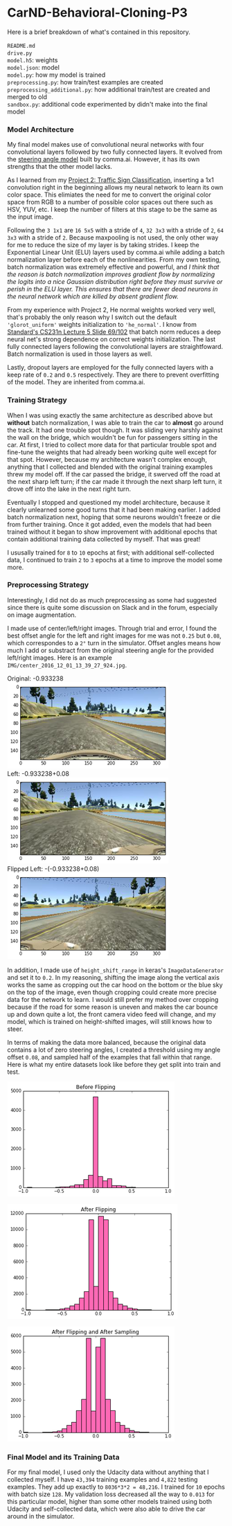# CarND-Behavioral-Cloning-P3

Here is a brief breakdown of what's contained in this repository. 

`README.md`  
`drive.py`  
`model.h5`: weights	 
`model.json`: model  
`model.py`: how my model is trained	 
`preprocessing.py`: how train/test examples are created  
`preprocessing_additional.py`: how additional train/test are created and merged to old  
`sandbox.py`: additional code experimented by didn't make into the final model  

### Model Architecture  

My final model makes use of convolutional neural networks with four convolutional layers followed by two fully connected layers. It evolved from the [steering angle model](https://github.com/commaai/research/blob/master/train_steering_model.py) built by comma.ai. However, it has its own strengths that the other model lacks.  

As I learned from my [Project 2: Traffic Sign Classification](https://github.com/anguillanneuf/CarND-Traffic-Sign-Classifier-Project), inserting a 1x1 convolution right in the beginning allows my neural network to learn its own color space. This elimiates the need for me to convert the original color space from RGB to a number of possible color spaces out there such as HSV, YUV, etc. I keep the number of filters at this stage to be the same as the input image.  

Following the `3 1x1` are `16 5x5` with a stride of `4`, `32 3x3` with a stride of `2`, `64 3x3` with a stride of `2`. Because maxpooling is not used, the only other way for me to reduce the size of my layer is by taking strides. I keep the Exponential Linear Unit (ELU) layers used by comma.ai while adding a batch normalization layer before each of the nonlinearities. From my own testing, batch normalization was extremely effective and powerful, and *I think that the reason is batch normalization improves gradient flow by normalizing the logits into a nice Gaussian distribution right before they must survive or perish in the ELU layer. This ensures that there are fewer dead neurons in the neural network which are killed by absent gradient flow.*   

From my experience with Project 2, He normal weights worked very well, that's probably the only reason why I switch out the default `'glorot_uniform'` weights initialization to `'he_normal'`. I know from [Standard's CS231n Lecture 5 Slide 69/102](http://cs231n.stanford.edu/slides/winter1516_lecture5.pdf) that batch norm reduces a deep neural net's strong dependence on correct weights initialization. The last fully connected layers following the convolutional layers are straightfoward. Batch normalization is used in those layers as well.  

Lastly, dropout layers are employed for the fully connected layers with a keep rate of `0.2` and `0.5` respectively. They are there to prevent overfitting of the model. They are inherited from comma.ai. 

### Training Strategy  

When I was using exactly the same architecture as described above but **without** batch normalization, I was able to train the car to **almost** go around the track. It had one trouble spot though. It was sliding very harshly against the wall on the bridge, which wouldn't be fun for passengers sitting in the car. At first, I tried to collect more data for that particular trouble spot and fine-tune the weights that had already been working quite well except for that spot. However, because my architecture wasn't complex enough, anything that I collected and blended with the original training examples threw my model off. If the car passed the bridge, it swerved off the road at the next sharp left turn; if the car made it through the next sharp left turn, it drove off into the lake in the next right turn. 

Eventually I stopped and questioned my model architecture, because it clearly unlearned some good turns that it had been making earlier. I added batch normalization next, hoping that some neurons wouldn't freeze or die from further training. Once it got added, even the models that had been trained without it began to show improvement with additional epochs that contain additional training data collected by myself. That was great!

I ususally trained for `8` to `10` epochs at first; with additional self-collected data, I continued to train `2` to `3` epochs at a time to improve the model some more.  

### Preprocessing Strategy

Interestingly, I did not do as much preprocessing as some had suggested since there is quite some discussion on Slack and in the forum, especially on image augmentation. 

I made use of center/left/right images. Through trial and error, I found the best offset angle for the left and right images for me was not `0.25` but `0.08`, which correspondes to a `2°` turn in the simulator. Offset angles means how much I add or substract from the original steering angle for the provided left/right images. Here is an example `IMG/center_2016_12_01_13_39_27_924.jpg`. 

Original: -0.933238  
![original](./plots/center.png)  
Left: -0.933238+0.08  
![left](./plots/left.png)  
Flipped Left: -(-0.933238+0.08)  
![left flipped](./plots/left_flipped.png)

In addition, I made use of `height_shift_range` in keras's `ImageDataGenerator` and set it to `0.2`. In my reasoning, shifting the image along the vertical axis works the same as cropping out the car hood on the bottom or the blue sky on the top of the image, even though cropping could create more precise data for the network to learn. I would still prefer my method over cropping because if the road for some reason is uneven and makes the car bounce up and down quite a lot, the front camera video feed will change, and my model, which is trained on height-shifted images, will still knows how to steer. 

In terms of making the data more balanced, because the original data contains a lot of zero steering angles, I created a threshold using my angle offset `0.08`, and sampled half of the examples that fall within that range. Here is what my entire datasets look like before they get split into train and test. 

![Before Flipping](./plots/original.png)  

![After Flipping](./plots/flipped.png)  

![After Flipping and After Sampling](./plots/sampled.png)

### Final Model and its Training Data

For my final model, I used only the Udacity data without anything that I collected myself. I have `43,394` training examples and `4,822` testing examples. They add up exactly to `8036*3*2 = 48,216`. I trained for `10` epochs with batch size `128`. My validation loss decreased all the way to `0.013` for this particular model, higher than some other models trained using both Udacity and self-collected data, which were also able to drive the car around in the simulator.   
